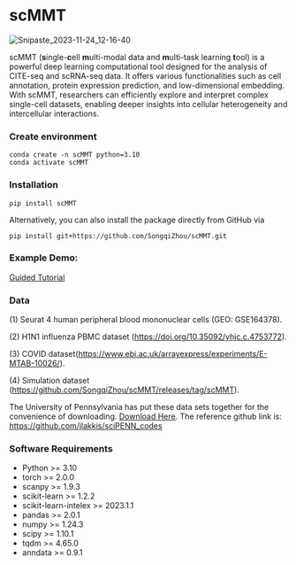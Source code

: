 # scMMT

![Snipaste_2023-11-24_12-16-40](https://github.com/SongqiZhou/scMMT/blob/main/figures/Snipaste_2023-11-25_18-04-18.png)

scMMT (**s**ingle-**c**ell **m**ulti-modal data and **m**ulti-task learning **t**ool) is a powerful deep learning computational tool designed for the analysis of CITE-seq and scRNA-seq data. It offers various functionalities such as cell annotation, protein expression prediction, and low-dimensional embedding. With scMMT, researchers can efficiently explore and interpret complex single-cell datasets, enabling deeper insights into cellular heterogeneity and intercellular interactions.

### Create environment

```shell
conda create -n scMMT python=3.10
conda activate scMMT
```

### Installation

```shell
pip install scMMT
```

Alternatively, you can also install the package directly from GitHub via

```shell
pip install git+https://github.com/SongqiZhou/scMMT.git
```

### Example Demo:

[Guided Tutorial](./test)

### Data

(1) Seurat 4 human peripheral blood mononuclear cells (GEO: GSE164378). 

(2) H1N1 influenza PBMC dataset (https://doi.org/10.35092/yhjc.c.4753772). 

(3) COVID dataset(https://www.ebi.ac.uk/arrayexpress/experiments/E-MTAB-10026/).

(4) Simulation dataset (https://github.com/SongqiZhou/scMMT/releases/tag/scMMT).

The University of Pennsylvania has put these data sets together for the convenience of downloading.  [Download Here](https://upenn.app.box.com/s/1p1f1gblge3rqgk97ztr4daagt4fsue5). The reference github link is: https://github.com/jlakkis/sciPENN_codes

### Software Requirements

- Python >= 3.10
- torch >= 2.0.0
- scanpy >= 1.9.3
- scikit-learn >= 1.2.2
- scikit-learn-intelex >= 2023.1.1
- pandas >= 2.0.1
- numpy >= 1.24.3
- scipy >= 1.10.1
- tqdm >= 4.65.0
- anndata >= 0.9.1
